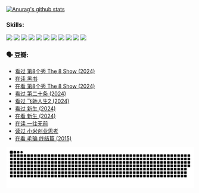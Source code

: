 
[![Anurag's github stats](https://github-readme-stats.vercel.app/api?username=w940853815)](https://github.com/anuraghazra/github-readme-stats)

### Skills:

<code><img height="32" src="https://cdn.jsdelivr.net/npm/simple-icons@v5/icons/python.svg"></code>
<code><img height="32" src="https://cdn.jsdelivr.net/npm/simple-icons@v5/icons/javascript.svg"></code>
<code><img height="32" src="https://cdn.jsdelivr.net/npm/simple-icons@v5/icons/django.svg"></code>
<code><img height="32" src="https://cdn.jsdelivr.net/npm/simple-icons@v5/icons/flask.svg"></code>
<code><img height="32" src="https://cdn.jsdelivr.net/npm/simple-icons@v5/icons/vuetify.svg"></code>
<code><img height="32" src="https://cdn.jsdelivr.net/npm/simple-icons@v5/icons/git.svg"></code>
<code><img height="32" src="https://cdn.jsdelivr.net/npm/simple-icons@v5/icons/docker.svg"></code>
<code><img height="32" src="https://cdn.jsdelivr.net/npm/simple-icons@v5/icons/postgresql.svg"></code>
<code><img height="32" src="https://cdn.jsdelivr.net/npm/simple-icons@v5/icons/elasticsearch.svg"></code>
<code><img height="32" src="https://cdn.jsdelivr.net/npm/simple-icons@v5/icons/macos.svg"></code>
<code><img height="32" src="https://cdn.jsdelivr.net/npm/simple-icons@v5/icons/linux.svg"></code>

### 🗣 豆瓣:

<!-- DOUBAN-ACTIVITIES:START -->
- [看过 第8个秀 The 8 Show‎ (2024)](https://www.douban.com/people/136069238/status/4622960077/?_i=17539226)
- [在读 黑书](https://www.douban.com/people/136069238/status/4621189759/?_i=17539226)
- [在看 第8个秀 The 8 Show‎ (2024)](https://www.douban.com/people/136069238/status/4619801154/?_i=17539226)
- [看过 第二十条‎ (2024)](https://www.douban.com/people/136069238/status/4618624208/?_i=17539226)
- [看过 飞驰人生2‎ (2024)](https://www.douban.com/people/136069238/status/4616048805/?_i=17539226)
- [看过 新生‎ (2024)](https://www.douban.com/people/136069238/status/4612373431/?_i=17539226)
- [在看 新生‎ (2024)](https://www.douban.com/people/136069238/status/4607441062/?_i=17539226)
- [在读 一往无前](https://www.douban.com/people/136069238/status/4590507310/?_i=17539226)
- [读过 小米创业思考](https://www.douban.com/people/136069238/status/4590506983/?_i=17539226)
- [在看 毛骗 终结篇‎ (2015)](https://www.douban.com/people/136069238/status/4581971924/?_i=17539226)
<!-- DOUBAN-ACTIVITIES:END -->


![Snake animation](https://raw.githubusercontent.com/w940853815/w940853815/output/github-contribution-grid-snake.svg)

<!--
**w940853815/w940853815** is a ✨ _special_ ✨ repository because its `README.md` (this file) appears on your GitHub profile.

Here are some ideas to get you started:

- 🔭 I’m currently working on ...
- 🌱 I’m currently learning ...
- 👯 I’m looking to collaborate on ...
- 🤔 I’m looking for help with ...
- 💬 Ask me about ...
- 📫 How to reach me: ...
- 😄 Pronouns: ...
- ⚡ Fun fact: ...
-->
